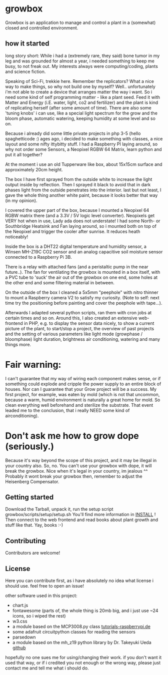 # growbox

Growbox is an application to manage and control a plant in a (somewhat) closed and controlled environment. 

## how it started

long story short: While i had a (extremely rare, they said) bone tumor in my leg and was grounded for almost a year,
i needed something to keep me busy, to not freak out. My interests always were computing/coding, plants and science fiction.

Speaking of Sci-Fi, trekkie here. Remember the replicators? What a nice way to make things, so why not build one by myself?
Well.. unfortunately i'm not able to create a device that arranges matter the way i want. So i need some kind of self
programming matter - like a plant seed. Feed it with Matter and Energy (i.E. water, light, co2 and fertilizer) and the
plant is kind of replicating herself (after some amount of time). 
There are also some 'tuning knobs' i can use, like a special light spectrum for the grow and the bloom phase, automatic watering,
keeping humidity at some level and so on.

Because i already did some little private projects in php 3-5 (hello spaghetticode :) ages ago, i decided to make 
something with classes, a nice layout and some nifty ittybitty stuff.
I had a Raspberry PI laying around, so why not order some Sensors, a Neopixel RGBW 64 Matrix, learn python and put it all
together? 

At the moment i use an old Tupperware like box, about 15x15cm surface and approximately 20cm height. 

The box I have first sprayed from the outside white to increase the light output inside by reflection. 
Then I sprayed it black to avoid that in dark phases light from the outside penetrates into the interior. 
last but not least, I gave the whole thing another white paint, because it looks better that way (in my opinion). 

I covered the upper part of the box, because I mounted a Neopixel 64 RGBW matrix there (and a 3.3V / 5V logic level converter).
Neopixels get VERY hot when in use, Lady ada does not understate! I had some North- or Southbridge Heatsink and Fan laying
around, so i mounted both on top of the Neopixel and trigger the cooler after sunrise. It reduces heath noticeably!

Inside the box is a DHT22 digital temperature and humidity sensor, a Winsen MH-Z19C CO2 sensor and an analog capacitive soil 
moisture sensor connected to a Raspberry Pi 3B.

There is a relay with attached fans (and a peristaltic pump in the near future..). The fan for ventilating the growbox is 
mounted in a box itself, with a PVC tube to 'suck' the air out of the growbox on one end, some holes at the other end and some
filtering material in between.  

On the outside of the box I cleaned a 5x5mm "peephole" with nitro thinner to mount a Raspberry camera V2 to satisfy my
curiosity. (Note to self: next time try the positioning before painting and cover the peephole with tape...).

Afterwards I adapted several python scripts, ran them with cron jobs at certain times and so on. 
Around this, I also created an extensive web-frontend in PHP, e.g. to display the sensor data nicely, 
to show a current picture of the plant, to start/stop a project, the overview of past projects and the 
setting of various parameters like light mode (growphase / bloomphase) light duration, brightness air conditioning, watering
and many things more.

# Fair warning:

I can't guarantee that my way of wiring each component makes sense, or if something could explode 
and cripple the power supply to an entire block of houses. 
Nor can I guarantee that your Grow project will be a success. My first project, for example, 
was eaten by mold (which is not that uncommon, because a warm, humid environment is naturally a 
great home for mold. So clean everything well beforehand and sterilize the substrate. That event leaded me to the 
conclusion, that i really NEED some kind of airconditioning).

# Don't ask me how to grow dope (seriously.)

Because it's way beyond the scope of this project, and it may be illegal in your country also.
So, no. You can't use your growbox with dope, it will break the growbox. 
Nice when it's legal in your country, im jealous ^^ 
Probably it wont break your growbox then, remember to adjust the Heisenberg Compensator.

## Getting started

Download the Tarball, unpack it, run the setup script growbox/scripts/setup/setup.sh 
You'll find more information in [INSTALL](docs/INSTALL.md) ! Then connect to the web frontend and read books 
about plant growth and stuff like that. Yay, books :-)

## Contributing

Contributors are welcome!

## License

Here you can contribute first, as i have absolutely no idea what license i should use.
feel free to open an issue!

other software used in this project: 
- chart.js
- fontawesome (parts of, the whole thing is 20mb big, and i just use ~24 icons, so i wiped the rest)
- w3.css
- a module based on the MCP3008.py class [tutorials-raspberrypi.de](https://tutorials-raspberrypi.de/raspberry-pi-mcp3008-analoge-signale-auslesen/)
- some adafruit circuitpython classes for reading the sensors
- parsedown
- a module based on the mh_z19 python library by Dr. Takeyuki Ueda [github](https://github.com/UedaTakeyuki/mh-z19) 

hopefully no one sues me for using/changing their work. if you don't want it used that way,
or if i credited you not enough or the wrong way, please just contact me and tell me what i should do. 
